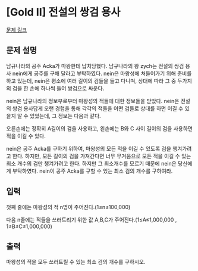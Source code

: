 # [Gold II] 전설의 쌍검 용사

[문제 링크](https://www.acmicpc.net/problem/14269) 

## 문제 설명

<p>남규나라의 공주 Acka가 마왕한테 납치당했다. 남규나라의 왕 zych는 전설의 쌍검 용사 nein에게 공주를 구해 달라고 부탁하였다. nein은 마왕성에 쳐들어가기 위해 준비를 하고 있는데, nein은 평소에 여러 길이의 검들을 들고 다니며, 상대에 따라 그 중 두가지의 검을 한 손에 하나씩 들어 쌍검으로 싸운다.</p>

<p>nein은 남규나라의 정보부로부터 마왕성의 적들에 대한 정보들을 받았다. nein은 전설의 쌍검 용사답게 오랜 경험을 통해 각각의 적들을 어떤 검들로 상대를 하면 이길 수 있을지 알 수 있었는데, 그 정보는 다음과 같다.</p>

<p>오른손에는 정확히 A길이의 검을 사용하고, 왼손에는 B와 C 사이 길이의 검을 사용하면 적을 이길 수 있다.</p>

<p>nein은 공주 Acka를 구하기 위하여, 마왕성의 모든 적을 이길 수 있도록 검을 챙겨가려고 한다. 하지만, 모든 길이의 검을 가져간다면 너무 무거움으로 모든 적을 이길 수 있는 최소 개수의 검만 챙겨가려고 한다. 하지만 그 최소개수를 모르기 때문에 nein은 당신에게 부탁하였다. nein이 공주 Acka를 구할 수 있는 최소 검의 개수를 구하여라.</p>

## 입력 

 <p>첫째 줄에는 마왕성의 적 n명이 주어진다.(1≤n≤100,000)</p>

<p>다음 n줄에는 적들을 쓰러트리기 위한 값 A,B,C가 주어진다.(1≤A≤1,000,000 , 1≤B≤C≤1,000,000)</p>

## 출력 

 <p>마왕성의 적을 모두 쓰러트릴 수 있는 최소 검의 개수를 구하시오.</p>

